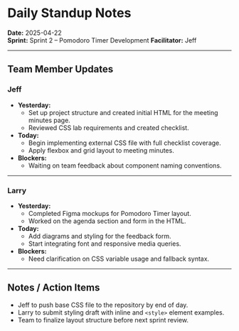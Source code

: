 # Daily Standup Notes

**Date:** 2025-04-22  
**Sprint:** Sprint 2 – Pomodoro Timer Development 
**Facilitator:** Jeff  

---

## Team Member Updates

### Jeff
- **Yesterday:**  
  - Set up project structure and created initial HTML for the meeting minutes page.
  - Reviewed CSS lab requirements and created checklist.
- **Today:**  
  - Begin implementing external CSS file with full checklist coverage.
  - Apply flexbox and grid layout to meeting minutes.
- **Blockers:**  
  - Waiting on team feedback about component naming conventions.

---

### Larry
- **Yesterday:**  
  - Completed Figma mockups for Pomodoro Timer layout.
  - Worked on the agenda section and form in the HTML.
- **Today:**  
  - Add diagrams and styling for the feedback form.
  - Start integrating font and responsive media queries.
- **Blockers:**  
  - Need clarification on CSS variable usage and fallback syntax.

---

## Notes / Action Items
- Jeff to push base CSS file to the repository by end of day.
- Larry to submit styling draft with inline and `<style>` element examples.
- Team to finalize layout structure before next sprint review.


